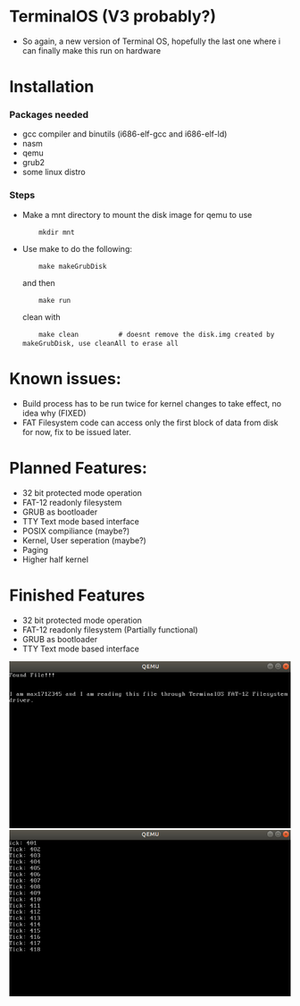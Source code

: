 # TerminalOS (V3 probably?)

- So again, a new version of Terminal OS, hopefully the last one where i can finally make this run on hardware

# Installation

### Packages needed
- gcc compiler and binutils (i686-elf-gcc and i686-elf-ld)
- nasm
- qemu
- grub2
- some linux distro

### Steps
-   Make a mnt directory to mount the disk image for qemu to use
    ```
        mkdir mnt
    ```
-   Use make to do the following:
    ```
        make makeGrubDisk
    ```
    and then
    ```
        make run
    ```
    clean with
    ```
        make clean          # doesnt remove the disk.img created by makeGrubDisk, use cleanAll to erase all
    ```

# Known issues:
-   Build process has to be run twice for kernel changes to take effect, no idea why                        (FIXED)
-   FAT Filesystem code can access only the first block of data from disk for now, fix to be issued later.

# Planned Features:
- 32 bit protected mode operation
- FAT-12 readonly filesystem
- GRUB as bootloader
- TTY Text mode based interface
- POSIX compiliance         (maybe?)
- Kernel, User seperation   (maybe?)
- Paging
- Higher half kernel


# Finished Features
- 32 bit protected mode operation
- FAT-12 readonly filesystem    (Partially functional)
- GRUB as bootloader
- TTY Text mode based interface

![filesystem image](assets/image.jpeg)
![irq0 timer](assets/image_2.jpeg)
